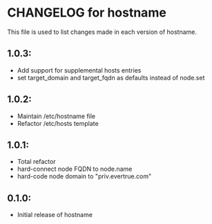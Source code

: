 # CHANGELOG for hostname

This file is used to list changes made in each version of hostname.

## 1.0.3:

* Add support for supplemental hosts entries
* set target_domain and target_fqdn as defaults instead of node.set

## 1.0.2:

* Maintain /etc/hostname file
* Refactor /etc/hosts template

## 1.0.1:

* Total refactor
* hard-connect node FQDN to node.name
* hard-code node domain to "priv.evertrue.com"

## 0.1.0:

* Initial release of hostname
